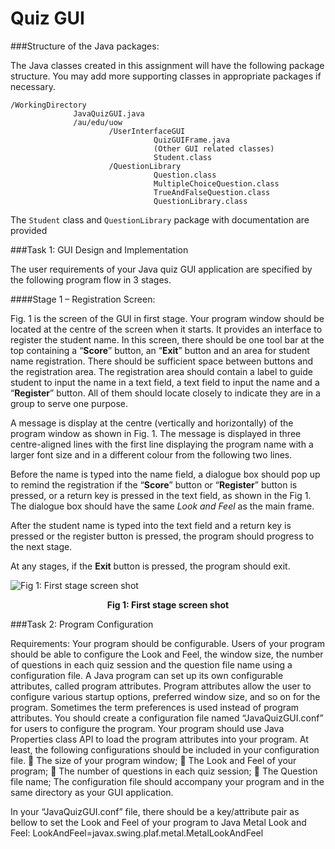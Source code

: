 Quiz GUI
=====================
###Structure of the Java packages:


The Java classes created in this assignment will have the following package structure. You may add more supporting classes in appropriate packages if necessary.


    /WorkingDirectory
                  JavaQuizGUI.java
                  /au/edu/uow
                          /UserInterfaceGUI
                                    QuizGUIFrame.java
                                    (Other GUI related classes)
                                    Student.class
                          /QuestionLibrary
                                    Question.class
                                    MultipleChoiceQuestion.class
                                    TrueAndFalseQuestion.class
                                    QuestionLibrary.class
                                    
                                    
The `Student` class and `QuestionLibrary` package with documentation are provided


###Task 1: GUI Design and Implementation


The user requirements of your Java quiz GUI application are specified by the following program flow in 3 stages.


####Stage 1 – Registration Screen:


Fig. 1 is the screen of the GUI in first stage. Your program window should be located at the centre of the screen when it starts. It provides an interface to register the student name. In this screen, there should be one tool bar at the top containing a “**Score**” button, an “**Exit**” button and an area for student name registration. There should be sufficient space between buttons and the registration area. The registration area should contain a label to guide student to input the name in a text field, a text field to input the name and a “**Register**” button. All of them should locate closely to indicate they are in a group to serve one purpose.


A message is display at the centre (vertically and horizontally) of the program window as shown in Fig. 1. The message is displayed in three centre-aligned lines with the first line displaying the program name with a larger font size and in a different colour from the following two lines.


Before the name is typed into the name field, a dialogue box should pop up to remind the registration if the “**Score**” button or “**Register**” button is pressed, or a return key is pressed in the text field, as shown in the Fig 1. The dialogue box should have the same *Look and Feel* as the main frame.


After the student name is typed into the text field and a return key is pressed or the register button is pressed, the program should progress to the next stage.


At any stages, if the **Exit** button is pressed, the program should exit.


![Fig 1: First stage screen shot](http://i11.tietuku.com/31437b767d5f1aa0.png)
<p align='center'><b>Fig 1: First stage screen shot</b></p>
 

###Task 2: Program Configuration


Requirements:
Your program should be configurable. Users of your program should be able to configure the Look and Feel, the window size, the number of questions in each quiz session and the question file name using a configuration file.
A Java program can set up its own configurable attributes, called program attributes. Program attributes allow the user to configure various startup options, preferred window size, and so on for the program. Sometimes the term preferences is used instead of program attributes.
You should create a configuration file named “JavaQuizGUI.conf” for users to configure the program. Your program should use Java Properties class API to load the program attributes into your program. At least, the following configurations should be included in your configuration file.
 The size of your program window;
 The Look and Feel of your program;
 The number of questions in each quiz session;
 The Question file name;
The configuration file should accompany your program and in the same directory as your GUI application.

In your “JavaQuizGUI.conf” file, there should be a key/attribute pair as bellow to set the Look and Feel of your program to Java Metal Look and Feel:
LookAndFeel=javax.swing.plaf.metal.MetalLookAndFeel
